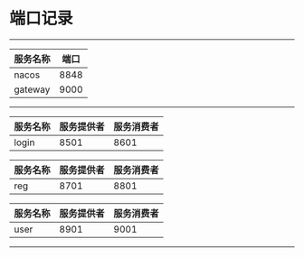 # 					端口记录

---

服务名称  | 端口
---|---
nacos  | 8848
gateway | 9000



---


服务名称 | 服务提供者  | 服务消费者
---|---|---
login | 8501  | 8601

| 服务名称 | 服务提供者 | 服务消费者 |
| -------- | ---------- | ---------- |
| reg      | 8701       | 8801       |

| 服务名称 | 服务提供者 | 服务消费者 |
| -------- | ---------- | ---------- |
| user     | 8901       | 9001       |



---



​                               

